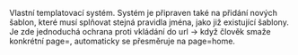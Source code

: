 Vlastní templatovací systém.
Systém je připraven také na přidání nových šablon, které musí splňovat stejná pravidla jména, jako již existující šablony. 
Je zde jednoduchá ochrana proti vkládání do url -> když člověk smaže konkrétní page=, automaticky se přesměruje na page=home.
